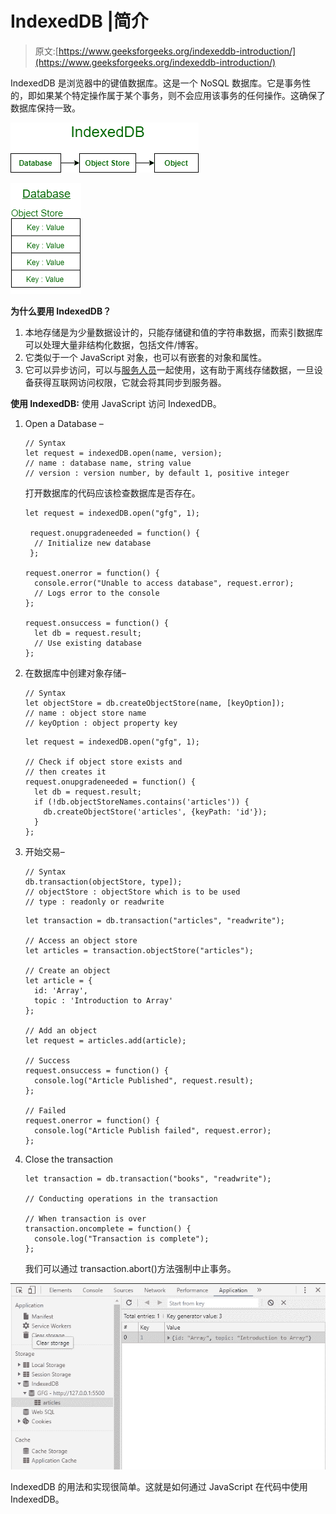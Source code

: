 # IndexedDB |简介

> 原文:[https://www.geeksforgeeks.org/indexeddb-introduction/](https://www.geeksforgeeks.org/indexeddb-introduction/)

IndexedDB 是浏览器中的键值数据库。这是一个 NoSQL 数据库。它是事务性的，即如果某个特定操作属于某个事务，则不会应用该事务的任何操作。这确保了数据库保持一致。

![IndexedDB](img/bb78922b68aa70d04760fc42a7fcb090.png)

![Inside a database](img/637ccd2e5cf2caf65c9ee269dbea051a.png)

**为什么要用 IndexedDB？**

1.  本地存储是为少量数据设计的，只能存储键和值的字符串数据，而索引数据库可以处理大量非结构化数据，包括文件/博客。
2.  它类似于一个 JavaScript 对象，也可以有嵌套的对象和属性。
3.  它可以异步访问，可以与[服务人员](https://www.geeksforgeeks.org/service-workers-in-javascript/)一起使用，这有助于离线存储数据，一旦设备获得互联网访问权限，它就会将其同步到服务器。

**使用 IndexedDB:** 使用 JavaScript 访问 IndexedDB。

1.  Open a Database –

    ```
    // Syntax
    let request = indexedDB.open(name, version);
    // name : database name, string value
    // version : version number, by default 1, positive integer

    ```

    打开数据库的代码应该检查数据库是否存在。

    ```
    let request = indexedDB.open("gfg", 1);

     request.onupgradeneeded = function() {
      // Initialize new database
     };

    request.onerror = function() {
      console.error("Unable to access database", request.error);
      // Logs error to the console
    };

    request.onsuccess = function() {
      let db = request.result;
      // Use existing database
    };
    ```

2.  在数据库中创建对象存储–

    ```
    // Syntax
    let objectStore = db.createObjectStore(name, [keyOption]);
    // name : object store name
    // keyOption : object property key

    ```

    ```
    let request = indexedDB.open("gfg", 1);

    // Check if object store exists and
    // then creates it
    request.onupgradeneeded = function() {
      let db = request.result;
      if (!db.objectStoreNames.contains('articles')) { 
        db.createObjectStore('articles', {keyPath: 'id'});  
      }
    };
    ```

3.  开始交易–

    ```
    // Syntax
    db.transaction(objectStore, type]);
    // objectStore : objectStore which is to be used
    // type : readonly or readwrite

    ```

    ```
    let transaction = db.transaction("articles", "readwrite");

    // Access an object store
    let articles = transaction.objectStore("articles");

    // Create an object
    let article = {
      id: 'Array',
      topic : 'Introduction to Array'
    };

    // Add an object 
    let request = articles.add(article);

    // Success
    request.onsuccess = function() {
      console.log("Article Published", request.result);
    };

    // Failed
    request.onerror = function() {
      console.log("Article Publish failed", request.error);
    };
    ```

4.  Close the transaction

    ```
    let transaction = db.transaction("books", "readwrite");

    // Conducting operations in the transaction

    // When transaction is over
    transaction.oncomplete = function() {
      console.log("Transaction is complete");
    };
    ```

    我们可以通过 transaction.abort()方法强制中止事务。

![Use of IndexedDB](img/a56fd437cb57c327df81ebbc6f201784.png)

IndexedDB 的用法和实现很简单。这就是如何通过 JavaScript 在代码中使用 IndexedDB。